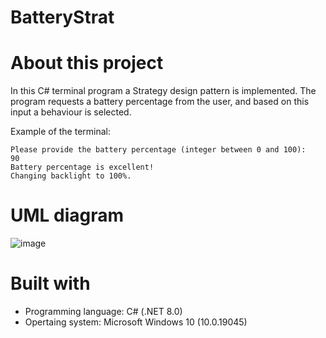 # BatteryStrat

# About this project
In this C# terminal program a Strategy design pattern is implemented.
The program requests a battery percentage from the user, and based on this input a behaviour is selected.

Example of the terminal:

```
Please provide the battery percentage (integer between 0 and 100):
90
Battery percentage is excellent!
Changing backlight to 100%.
```
# UML diagram
![image](https://github.com/user-attachments/assets/552945f7-be50-4f8b-9151-86b2cc0e196d)



# Built with
- Programming language: C# (.NET 8.0)
- Opertaing system: Microsoft Windows 10 (10.0.19045)

